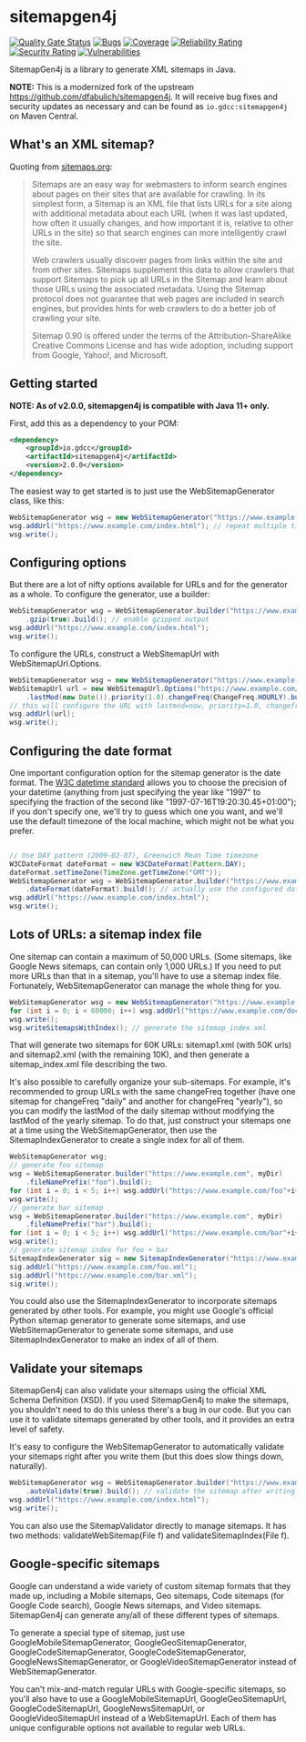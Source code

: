 sitemapgen4j
============

[![Quality Gate Status](https://sonarcloud.io/api/project_badges/measure?project=gdcc_sitemapgen4j&metric=alert_status)](https://sonarcloud.io/summary/new_code?id=gdcc_sitemapgen4j)
[![Bugs](https://sonarcloud.io/api/project_badges/measure?project=gdcc_sitemapgen4j&metric=bugs)](https://sonarcloud.io/summary/new_code?id=gdcc_sitemapgen4j)
[![Coverage](https://sonarcloud.io/api/project_badges/measure?project=gdcc_sitemapgen4j&metric=coverage)](https://sonarcloud.io/summary/new_code?id=gdcc_sitemapgen4j)
[![Reliability Rating](https://sonarcloud.io/api/project_badges/measure?project=gdcc_sitemapgen4j&metric=reliability_rating)](https://sonarcloud.io/summary/new_code?id=gdcc_sitemapgen4j)
[![Security Rating](https://sonarcloud.io/api/project_badges/measure?project=gdcc_sitemapgen4j&metric=security_rating)](https://sonarcloud.io/summary/new_code?id=gdcc_sitemapgen4j)
[![Vulnerabilities](https://sonarcloud.io/api/project_badges/measure?project=gdcc_sitemapgen4j&metric=vulnerabilities)](https://sonarcloud.io/summary/new_code?id=gdcc_sitemapgen4j)

SitemapGen4j is a library to generate XML sitemaps in Java.

**NOTE:** This is a modernized fork of the upstream https://github.com/dfabulich/sitemapgen4j.
It will receive bug fixes and security updates as necessary and can be found as ``io.gdcc:sitemapgen4j`` on Maven Central.

<h2>What's an XML sitemap?</h2>

Quoting from <a href="https://sitemaps.org/index.php">sitemaps.org</a>:

<blockquote>Sitemaps are an easy way for webmasters to inform search engines about pages on their sites that are available for crawling. In its simplest form, a Sitemap is an XML file that lists URLs for a site along with additional metadata about each URL (when it was last updated, how often it usually changes, and how important it is, relative to other URLs in the site) so that search engines can more intelligently crawl the site.

Web crawlers usually discover pages from links within the site and from other sites. Sitemaps supplement this data to allow crawlers that support Sitemaps to pick up all URLs in the Sitemap and learn about those URLs using the associated metadata. Using the Sitemap protocol does not guarantee that web pages are included in search engines, but provides hints for web crawlers to do a better job of crawling your site.

Sitemap 0.90 is offered under the terms of the Attribution-ShareAlike Creative Commons License and has wide adoption, including support from Google, Yahoo!, and Microsoft.
</blockquote>

<h2>Getting started</h2>

**NOTE: As of v2.0.0, sitemapgen4j is compatible with Java 11+ only.**

First, add this as a dependency to your POM:

```xml
<dependency>
    <groupId>io.gdcc</groupId>
    <artifactId>sitemapgen4j</artifactId>
    <version>2.0.0</version>
</dependency>
```

The easiest way to get started is to just use the WebSitemapGenerator class, like this:

```java
WebSitemapGenerator wsg = new WebSitemapGenerator("https://www.example.com", myDir);
wsg.addUrl("https://www.example.com/index.html"); // repeat multiple times
wsg.write();
```

<h2>Configuring options</h2>

But there are a lot of nifty options available for URLs and for the generator as a whole.  To configure the generator, use a builder:

```java
WebSitemapGenerator wsg = WebSitemapGenerator.builder("https://www.example.com", myDir)
    .gzip(true).build(); // enable gzipped output
wsg.addUrl("https://www.example.com/index.html");
wsg.write();
```

To configure the URLs, construct a WebSitemapUrl with WebSitemapUrl.Options.

```java
WebSitemapGenerator wsg = new WebSitemapGenerator("https://www.example.com", myDir);
WebSitemapUrl url = new WebSitemapUrl.Options("https://www.example.com/index.html")
    .lastMod(new Date()).priority(1.0).changeFreq(ChangeFreq.HOURLY).build();
// this will configure the URL with lastmod=now, priority=1.0, changefreq=hourly 
wsg.addUrl(url);
wsg.write();
```

<h2>Configuring the date format</h2>

One important configuration option for the sitemap generator is the date format.  The <a href="https://www.w3.org/TR/NOTE-datetime">W3C datetime standard</a> allows you to choose the precision of your datetime (anything from just specifying the year like "1997" to specifying the fraction of the second like "1997-07-16T19:20:30.45+01:00"); if you don't specify one, we'll try to guess which one you want, and we'll use the default timezone of the local machine, which might not be what you prefer.

```java

// Use DAY pattern (2009-02-07), Greenwich Mean Time timezone
W3CDateFormat dateFormat = new W3CDateFormat(Pattern.DAY); 
dateFormat.setTimeZone(TimeZone.getTimeZone("GMT"));
WebSitemapGenerator wsg = WebSitemapGenerator.builder("https://www.example.com", myDir)
    .dateFormat(dateFormat).build(); // actually use the configured dateFormat
wsg.addUrl("https://www.example.com/index.html");
wsg.write();
```

<h2>Lots of URLs: a sitemap index file</h2>

One sitemap can contain a maximum of 50,000 URLs.  (Some sitemaps, like Google News sitemaps, can contain only 1,000 URLs.) If you need to put more URLs than that in a sitemap, you'll have to use a sitemap index file.  Fortunately,  WebSitemapGenerator can manage the whole thing for you. 

```java
WebSitemapGenerator wsg = new WebSitemapGenerator("https://www.example.com", myDir);
for (int i = 0; i < 60000; i++) wsg.addUrl("https://www.example.com/doc"+i+".html");
wsg.write();
wsg.writeSitemapsWithIndex(); // generate the sitemap_index.xml

```

That will generate two sitemaps for 60K URLs: sitemap1.xml (with 50K urls) and sitemap2.xml (with the remaining 10K), and then generate a sitemap_index.xml file describing the two.

It's also possible to carefully organize your sub-sitemaps.  For example, it's recommended to group URLs with the same changeFreq together (have one sitemap for changeFreq "daily" and another for changeFreq "yearly"), so you can modify the lastMod of the daily sitemap without modifying the lastMod of the yearly sitemap.  To do that, just construct your sitemaps one at a time using  the WebSitemapGenerator, then use the SitemapIndexGenerator to create a single index for all of them. 

```java
WebSitemapGenerator wsg;
// generate foo sitemap
wsg = WebSitemapGenerator.builder("https://www.example.com", myDir)
    .fileNamePrefix("foo").build();
for (int i = 0; i < 5; i++) wsg.addUrl("https://www.example.com/foo"+i+".html");
wsg.write();
// generate bar sitemap
wsg = WebSitemapGenerator.builder("https://www.example.com", myDir)
    .fileNamePrefix("bar").build();
for (int i = 0; i < 5; i++) wsg.addUrl("https://www.example.com/bar"+i+".html");
wsg.write();
// generate sitemap index for foo + bar 
SitemapIndexGenerator sig = new SitemapIndexGenerator("https://www.example.com", myFile);
sig.addUrl("https://www.example.com/foo.xml");
sig.addUrl("https://www.example.com/bar.xml");
sig.write();
```

You could also use the SitemapIndexGenerator to incorporate sitemaps generated by other tools.  For example, you might use Google's official Python sitemap generator to generate some sitemaps, and use WebSitemapGenerator to generate some sitemaps, and use SitemapIndexGenerator to make an index of all of them. 

<h2>Validate your sitemaps</h2>

SitemapGen4j can also validate your sitemaps using the official XML Schema Definition (XSD).  If you used SitemapGen4j to make the sitemaps, you shouldn't need to do this unless there's a bug in our code.  But you can use it to validate sitemaps generated by other tools, and it provides an extra level of safety.

It's easy to configure the WebSitemapGenerator to automatically validate your sitemaps right after you write them (but this does slow things down, naturally). 

```java
WebSitemapGenerator wsg = WebSitemapGenerator.builder("https://www.example.com", myDir)
    .autoValidate(true).build(); // validate the sitemap after writing
wsg.addUrl("https://www.example.com/index.html");
wsg.write();
```

You can also use the SitemapValidator directly to manage sitemaps.  It has two methods: validateWebSitemap(File f) and validateSitemapIndex(File f).

<h2>Google-specific sitemaps</h2>

Google can understand a wide variety of custom sitemap formats that they made up, including a Mobile sitemaps, Geo sitemaps, Code sitemaps (for Google Code search), Google News sitemaps, and Video sitemaps.  SitemapGen4j can generate any/all of these different types of sitemaps.

To generate a special type of sitemap, just use GoogleMobileSitemapGenerator, GoogleGeoSitemapGenerator, GoogleCodeSitemapGenerator, GoogleCodeSitemapGenerator, GoogleNewsSitemapGenerator, or GoogleVideoSitemapGenerator instead of WebSitemapGenerator.

You can't mix-and-match regular URLs with Google-specific sitemaps, so you'll also have to use a GoogleMobileSitemapUrl, GoogleGeoSitemapUrl, GoogleCodeSitemapUrl, GoogleNewsSitemapUrl, or GoogleVideoSitemapUrl instead of a WebSitemapUrl.  Each of them has unique configurable options not available to regular web URLs.  

